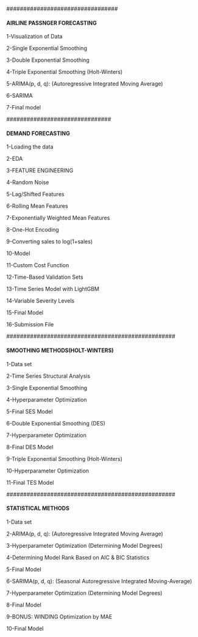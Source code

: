 #################################
#### AIRLINE PASSNGER FORECASTING 

1-Visualization of Data

2-Single Exponential Smoothing

3-Double Exponential Smoothing

4-Triple Exponential Smoothing (Holt-Winters)

5-ARIMA(p, d, q): (Autoregressive Integrated Moving Average)

6-SARIMA

7-Final model

###############################
#### DEMAND FORECASTING 

1-Loading the data

2-EDA

3-FEATURE ENGINEERING

4-Random Noise

5-Lag/Shifted Features

6-Rolling Mean Features

7-Exponentially Weighted Mean Features

8-One-Hot Encoding

9-Converting sales to log(1+sales)

10-Model

11-Custom Cost Function

12-Time-Based Validation Sets

13-Time Series Model with LightGBM

14-Variable Severity Levels

15-Final Model

16-Submission File

##################################################
#### SMOOTHING METHODS(HOLT-WINTERS)


1-Data set

2-Time Series Structural Analysis

3-Single Exponential Smoothing

4-Hyperparameter Optimization

5-Final SES Model

6-Double Exponential Smoothing (DES)

7-Hyperparameter Optimization

8-Final DES Model

9-Triple Exponential Smoothing (Holt-Winters)

10-Hyperparameter Optimization

11-Final TES Model

##################################################
#### STATISTICAL METHODS 


1-Data set

2-ARIMA(p, d, q): (Autoregressive Integrated Moving Average)

3-Hyperparameter Optimization (Determining Model Degrees)

4-Determining Model Rank Based on AIC & BIC Statistics

5-Final Model

6-SARIMA(p, d, q): (Seasonal Autoregressive Integrated Moving-Average)

7-Hyperparameter Optimization (Determining Model Degrees)

8-Final Model

9-BONUS: WINDING Optimization by MAE

10-Final Model











